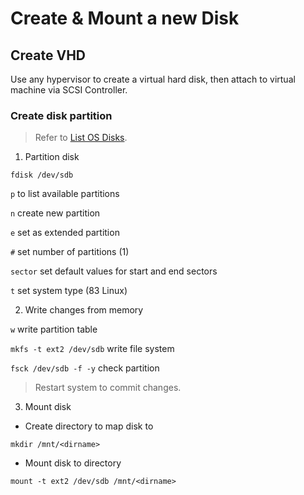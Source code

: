 # Create & Mount a new Disk

## Create VHD

Use any hypervisor to create a virtual hard disk, then attach to virtual\
machine via SCSI Controller.

### Create disk partition

> Refer to [List OS Disks](../../devops/linux.md#List-OS-Disks).

1. Partition disk

`fdisk /dev/sdb`

`p` to list available partitions

`n` create new partition

`e` set as extended partition

`#` set number of partitions (1)

`sector` set default values for start and end sectors

`t` set system type (83 Linux)

2. Write changes from memory

`w` write partition table

`mkfs -t ext2 /dev/sdb` write file system

`fsck /dev/sdb -f -y` check partition

> Restart system to commit changes.

3. Mount disk

- Create directory to map disk to

`mkdir /mnt/<dirname>`

- Mount disk to directory

`mount -t ext2 /dev/sdb /mnt/<dirname>`
